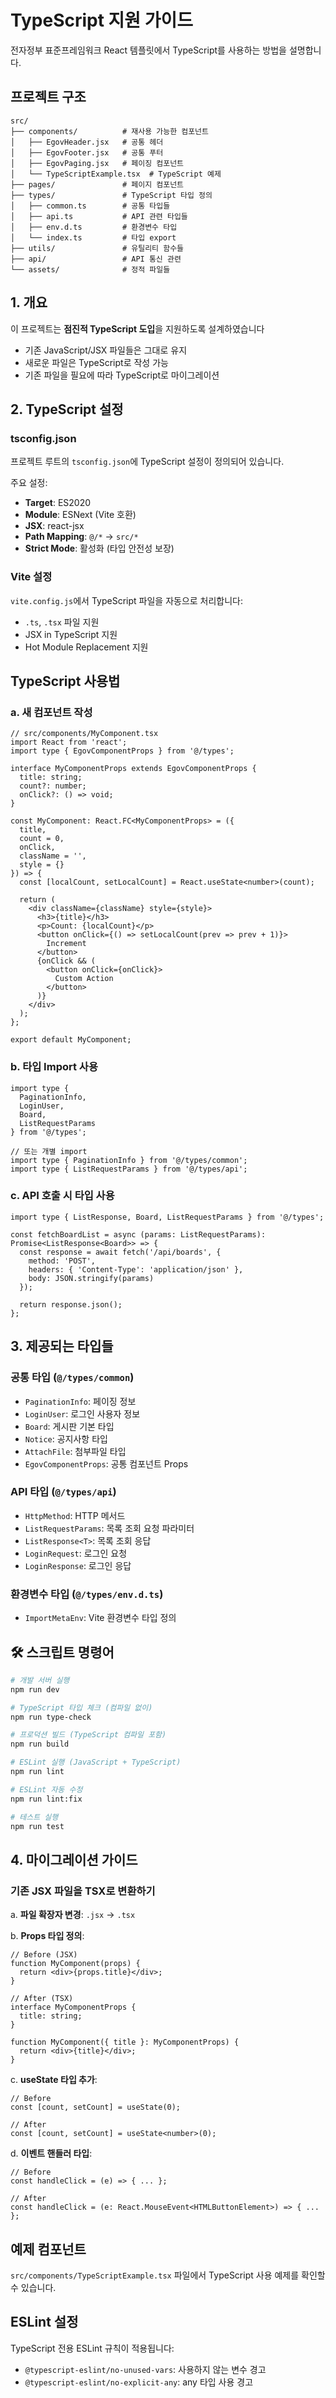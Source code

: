 # TypeScript 지원 가이드

전자정부 표준프레임워크 React 템플릿에서 TypeScript를 사용하는 방법을 설명합니다.

## 프로젝트 구조

```
src/
├── components/          # 재사용 가능한 컴포넌트
│   ├── EgovHeader.jsx   # 공통 헤더
│   ├── EgovFooter.jsx   # 공통 푸터  
│   ├── EgovPaging.jsx   # 페이징 컴포넌트
│   └── TypeScriptExample.tsx  # TypeScript 예제
├── pages/               # 페이지 컴포넌트
├── types/               # TypeScript 타입 정의
│   ├── common.ts        # 공통 타입들
│   ├── api.ts           # API 관련 타입들
│   ├── env.d.ts         # 환경변수 타입
│   └── index.ts         # 타입 export
├── utils/               # 유틸리티 함수들
├── api/                 # API 통신 관련
└── assets/              # 정적 파일들
```

## 1. 개요

이 프로젝트는 **점진적 TypeScript 도입**을 지원하도록 설계하였습니다
- 기존 JavaScript/JSX 파일들은 그대로 유지
- 새로운 파일은 TypeScript로 작성 가능
- 기존 파일을 필요에 따라 TypeScript로 마이그레이션

## 2. TypeScript 설정

### tsconfig.json
프로젝트 루트의 `tsconfig.json`에 TypeScript 설정이 정의되어 있습니다.

주요 설정:
- **Target**: ES2020
- **Module**: ESNext (Vite 호환)
- **JSX**: react-jsx
- **Path Mapping**: `@/*` → `src/*`
- **Strict Mode**: 활성화 (타입 안전성 보장)

### Vite 설정
`vite.config.js`에서 TypeScript 파일을 자동으로 처리합니다:
- `.ts`, `.tsx` 파일 지원
- JSX in TypeScript 지원
- Hot Module Replacement 지원

## TypeScript 사용법

### a. 새 컴포넌트 작성

```tsx
// src/components/MyComponent.tsx
import React from 'react';
import type { EgovComponentProps } from '@/types';

interface MyComponentProps extends EgovComponentProps {
  title: string;
  count?: number;
  onClick?: () => void;
}

const MyComponent: React.FC<MyComponentProps> = ({ 
  title, 
  count = 0, 
  onClick,
  className = '',
  style = {}
}) => {
  const [localCount, setLocalCount] = React.useState<number>(count);

  return (
    <div className={className} style={style}>
      <h3>{title}</h3>
      <p>Count: {localCount}</p>
      <button onClick={() => setLocalCount(prev => prev + 1)}>
        Increment
      </button>
      {onClick && (
        <button onClick={onClick}>
          Custom Action
        </button>
      )}
    </div>
  );
};

export default MyComponent;
```

### b. 타입 Import 사용

```tsx
import type { 
  PaginationInfo, 
  LoginUser, 
  Board, 
  ListRequestParams 
} from '@/types';

// 또는 개별 import
import type { PaginationInfo } from '@/types/common';
import type { ListRequestParams } from '@/types/api';
```

### c. API 호출 시 타입 사용

```tsx
import type { ListResponse, Board, ListRequestParams } from '@/types';

const fetchBoardList = async (params: ListRequestParams): Promise<ListResponse<Board>> => {
  const response = await fetch('/api/boards', {
    method: 'POST',
    headers: { 'Content-Type': 'application/json' },
    body: JSON.stringify(params)
  });
  
  return response.json();
};
```

## 3. 제공되는 타입들

### 공통 타입 (`@/types/common`)
- `PaginationInfo`: 페이징 정보
- `LoginUser`: 로그인 사용자 정보  
- `Board`: 게시판 기본 타입
- `Notice`: 공지사항 타입
- `AttachFile`: 첨부파일 타입
- `EgovComponentProps`: 공통 컴포넌트 Props

### API 타입 (`@/types/api`)
- `HttpMethod`: HTTP 메서드
- `ListRequestParams`: 목록 조회 요청 파라미터
- `ListResponse<T>`: 목록 조회 응답
- `LoginRequest`: 로그인 요청
- `LoginResponse`: 로그인 응답

### 환경변수 타입 (`@/types/env.d.ts`)
- `ImportMetaEnv`: Vite 환경변수 타입 정의

## 🛠️ 스크립트 명령어

```bash
# 개발 서버 실행
npm run dev

# TypeScript 타입 체크 (컴파일 없이)
npm run type-check

# 프로덕션 빌드 (TypeScript 컴파일 포함)
npm run build

# ESLint 실행 (JavaScript + TypeScript)
npm run lint

# ESLint 자동 수정
npm run lint:fix

# 테스트 실행
npm run test
```

## 4. 마이그레이션 가이드

### 기존 JSX 파일을 TSX로 변환하기

a. **파일 확장자 변경**: `.jsx` → `.tsx`

b. **Props 타입 정의**:
   ```tsx
   // Before (JSX)
   function MyComponent(props) {
     return <div>{props.title}</div>;
   }

   // After (TSX)  
   interface MyComponentProps {
     title: string;
   }

   function MyComponent({ title }: MyComponentProps) {
     return <div>{title}</div>;
   }
   ```

c. **useState 타입 추가**:
   ```tsx
   // Before
   const [count, setCount] = useState(0);

   // After
   const [count, setCount] = useState<number>(0);
   ```
d. **이벤트 핸들러 타입**:
   ```tsx
   // Before
   const handleClick = (e) => { ... };

   // After
   const handleClick = (e: React.MouseEvent<HTMLButtonElement>) => { ... };
   ```



## 예제 컴포넌트

`src/components/TypeScriptExample.tsx` 파일에서 TypeScript 사용 예제를 확인할 수 있습니다.


## ESLint 설정
TypeScript 전용 ESLint 규칙이 적용됩니다:
- `@typescript-eslint/no-unused-vars`: 사용하지 않는 변수 경고
- `@typescript-eslint/no-explicit-any`: any 타입 사용 경고
